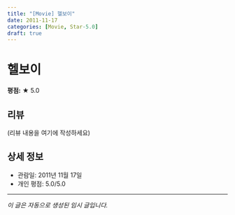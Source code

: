 ```yaml
---
title: "[Movie] 헬보이"
date: 2011-11-17
categories: [Movie, Star-5.0]
draft: true
---
```


# 헬보이

**평점:** ★ 5.0

## 리뷰

(리뷰 내용을 여기에 작성하세요)

## 상세 정보

- 관람일: 2011년 11월 17일
- 개인 평점: 5.0/5.0

---

*이 글은 자동으로 생성된 임시 글입니다.*
